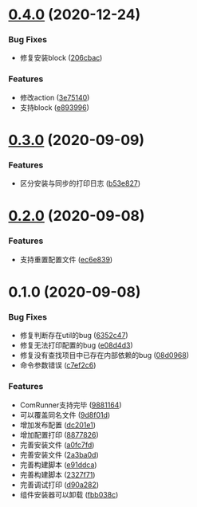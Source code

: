 # [0.4.0](https://github.com/MyCupOfTeaOo/qg-react-install/compare/0.3.0...0.4.0) (2020-12-24)


### Bug Fixes

* 修复安装block ([206cbac](https://github.com/MyCupOfTeaOo/qg-react-install/commit/206cbac93ceeba28fe11bc0f4da43712cf9dee33))


### Features

* 修改action ([3e75140](https://github.com/MyCupOfTeaOo/qg-react-install/commit/3e751401aeb10e31ade728cbc665f7fc23ebf066))
* 支持block ([e893996](https://github.com/MyCupOfTeaOo/qg-react-install/commit/e8939966212280ce4a0ffc28ab253d28847b0cea))

# [0.3.0](https://github.com/MyCupOfTeaOo/qg-react-install/compare/0.2.0...0.3.0) (2020-09-09)


### Features

* 区分安装与同步的打印日志 ([b53e827](https://github.com/MyCupOfTeaOo/qg-react-install/commit/b53e8279d7d85d0caf9c26a6072e0b099902c085))

# [0.2.0](https://github.com/MyCupOfTeaOo/qg-react-install/compare/0.1.0...0.2.0) (2020-09-08)


### Features

* 支持重置配置文件 ([ec6e839](https://github.com/MyCupOfTeaOo/qg-react-install/commit/ec6e839d25aa2616b91b641a480bc7353b8230e0))

# 0.1.0 (2020-09-08)


### Bug Fixes

* 修复判断存在util的bug ([6352c47](https://github.com/MyCupOfTeaOo/qg-react-install/commit/6352c477afa7171330839c75f95099d6c1a40d19))
* 修复无法打印配置的bug ([e08d4d3](https://github.com/MyCupOfTeaOo/qg-react-install/commit/e08d4d3173e1aade89d820e117d5b10a8482d633))
* 修复没有查找项目中已存在内部依赖的bug ([08d0968](https://github.com/MyCupOfTeaOo/qg-react-install/commit/08d0968ec1c51ecf84a8ca2a9ea4fb948d432b82))
* 命令参数错误 ([c7ef2c6](https://github.com/MyCupOfTeaOo/qg-react-install/commit/c7ef2c6c657d55464144c55c011a107b9238de34))


### Features

* ComRunner支持完毕 ([9881164](https://github.com/MyCupOfTeaOo/qg-react-install/commit/988116458c5b322009c0e888f78029558d7b23bc))
* 可以覆盖同名文件 ([9d8f01d](https://github.com/MyCupOfTeaOo/qg-react-install/commit/9d8f01db65616a3cb6a36a40ed09faa10190bff7))
* 增加发布配置 ([dc201e1](https://github.com/MyCupOfTeaOo/qg-react-install/commit/dc201e1d6760613667e04667a606ec6ee74a4e14))
* 增加配置打印 ([8877826](https://github.com/MyCupOfTeaOo/qg-react-install/commit/8877826cef85e9f3d80f866a5f36d281b15cd574))
* 完善安装文件 ([a0fc7fd](https://github.com/MyCupOfTeaOo/qg-react-install/commit/a0fc7fdc5f91ba5a457869786e7b49aab75dc2c7))
* 完善安装文件 ([2a3ba0d](https://github.com/MyCupOfTeaOo/qg-react-install/commit/2a3ba0dffa828f009f336c902af3fc2565599965))
* 完善构建脚本 ([e91ddca](https://github.com/MyCupOfTeaOo/qg-react-install/commit/e91ddca9f10707245ae831996ddea928d5e1db41))
* 完善构建脚本 ([2327f71](https://github.com/MyCupOfTeaOo/qg-react-install/commit/2327f71585da96ad8eaf7cdf6efe7a6f1f9c0c30))
* 完善调试打印 ([d90a282](https://github.com/MyCupOfTeaOo/qg-react-install/commit/d90a28235353c34069bb45df0be8d3a5b14f3e56))
* 组件安装器可以卸载 ([fbb038c](https://github.com/MyCupOfTeaOo/qg-react-install/commit/fbb038cbd859c630d0b9b8eeb0b3933d2ee5398a))

